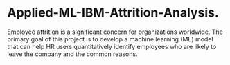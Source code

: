 # Applied-ML-IBM-Attrition-Analysis.
Employee attrition is a significant concern for organizations worldwide. The primary goal of this project is to develop a machine learning (ML) model that can help HR users quantitatively identify employees who are likely to leave the company and the common reasons. 
